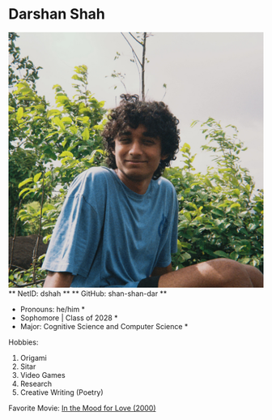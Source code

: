 # Darshan Shah
![Darshan's Picture](picture.jpg)
** NetID: dshah **
** GitHub: shan-shan-dar **
* Pronouns: he/him *
* Sophomore | Class of 2028 *
* Major: Cognitive Science and Computer Science *

Hobbies:
1. Origami
2. Sitar
3. Video Games
4. Research
5. Creative Writing (Poetry)

Favorite Movie: [In the Mood for Love (2000) ](https://letterboxd.com/film/in-the-mood-for-love/)
